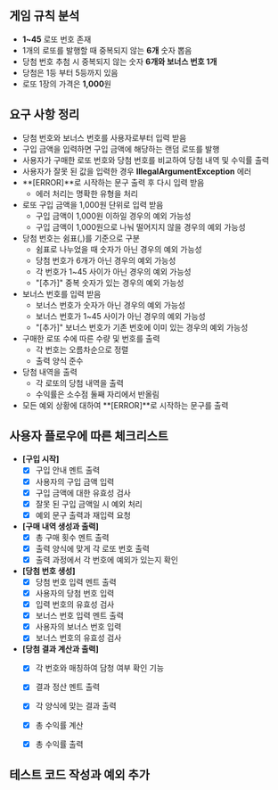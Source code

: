 

## 게임 규칙 분석

- **1~45** 로또 번호 존재 
- 1개의 로또를 발행할 때 중복되지 않는 **6개** 숫자 뽑음
- 당첨 번호 추첨 시 중복되지 않는 숫자 **6개와 보너스 번호 1개** 
- 당첨은 1등 부터 5등까지 있음 
- 로또 1장의 가격은 **1,000**원

## 요구 사항 정리

- 당첨 번호와 보너스 번호를 사용자로부터 입력 받음
- 구입 금액을 입력하면 구입 금액에 해당하는 랜덤 로또를 발행
- 사용자가 구매한 로또 번호와 당첨 번호를 비교하여 당첨 내역 및 수익률 출력
- 사용자가 잘못 된 값을 입력한 경우 **IllegalArgumentException** 에러
- **[ERROR]**로 시작하는 문구 출력 후 다시 입력 받음 
  - 에러 처리는 명확한 유형을 처리
- 로또 구입 금액을 1,000원 단위로 입력 받음
  - 구입 금액이 1,000원 이하일 경우의 예외 가능성
  - 구입 금액이 1,000원으로 나눠 떨어지지 않을 경우의 예외 가능성 
- 당첨 번호는 쉼표(,)를 기준으로 구분
  - 쉼표로 나누었을 때 숫자가 아닌 경우의 예외 가능성
  - 당첨 번호가 6개가 아닌 경우의 예외 가능성 
  - 각 번호가 1~45 사이가 아닌 경우의 예외 가능성 
  - "[추가]" 중복 숫자가 있는 경우의 예외 가능성 
- 보너스 번호를 입력 받음 
  - 보너스 번호가 숫자가 아닌 경우의 예외 가능성
  - 보너스 번호가 1~45 사이가 아닌 경우의 예외 가능성 
  - "[추가]" 보너스 번호가 기존 번호에 이미 있는 경우의 예외 가능성
- 구매한 로또 수에 따른 수량 및 번호를 출력
  - 각 번호는 오름차순으로 정렬
  - 출력 양식 준수 
- 당첨 내역을 출력 
  - 각 로또의 당첨 내역을 출력
  - 수익률은 소수점 둘째 자리에서 반올림 
- 모든 예외 상황에 대하여 **[ERROR]**로 시작하는 문구를 출력 

## 사용자 플로우에 따른 체크리스트 


- **[구입 시작]**
  - [x] 구입 안내 멘트 출력
  - [x] 사용자의 구입 금액 입력
  - [x] 구입 금액에 대한 유효성 검사 
  - [x] 잘못 된 구입 금액일 시 예외 처리 
  - [x] 예외 문구 출력과 재입력 요청 
- **[구매 내역 생성과 출력]**
  - [x] 총 구매 횟수 멘트 출력
  - [x] 출력 양식에 맞게 각 로또 번호 출력
  - [x] 출력 과정에서 각 번호에 예외가 있는지 확인 
- **[당첨 번호 생성]**
  - [x] 당첨 번호 입력 멘트 출력
  - [x] 사용자의 당첨 번호 입력
  - [x] 입력 번호의 유효성 검사
  - [x] 보너스 번호 입력 멘트 출력
  - [x] 사용자의 보너스 번호 입력
  - [x] 보너스 번호의 유효성 검사 
- **[당첨 결과 계산과 출력]**
  - [x] 각 번호와 매칭하여 담청 여부 확인 기능
  - [x] 결과 정산 멘트 출력 
  - [x] 각 양식에 맞는 결과 출력
  - [x] 총 수익률 계산 
  - [x] 총 수익률 출력 


## 테스트 코드 작성과 예외 추가
